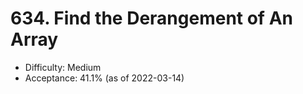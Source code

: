 # 634. Find the Derangement of An Array
- Difficulty: Medium
- Acceptance: 41.1% (as of 2022-03-14)
